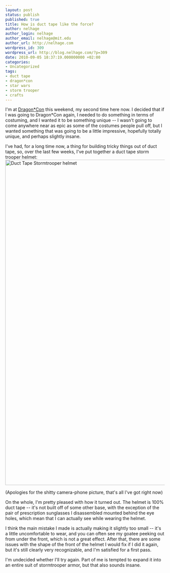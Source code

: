 ```yaml
---
layout: post
status: publish
published: true
title: How is duct tape like the force?
author: nelhage
author_login: nelhage
author_email: nelhage@mit.edu
author_url: http://nelhage.com
wordpress_id: 309
wordpress_url: http://blog.nelhage.com/?p=309
date: 2010-09-05 18:37:19.000000000 +02:00
categories:
- Uncategorized
tags:
- duct tape
- dragon*con
- star wars
- storm trooper
- crafts
---
```

I'm at [Dragon*Con][dragoncon] this weekend, my second time here now. I decided that if I was going to Dragon*Con again, I needed to do something in terms of costuming, and I wanted it to be something unique -- I wasn't going to come anywhere near as epic as some of the costumes people pull off, but I wanted something that was going to be a little impressive, hopefully totally unique, and perhaps slightly insane.

I've had, for a long time now, a thing for building tricky things out of duct tape, so, over the last few weeks, I've put together a duct tape storm trooper helmet:
<a href="http://blog.nelhage.com/wp-content/uploads/2010/09/duct-tape-helm.jpg"><img src="http://blog.nelhage.com/wp-content/uploads/2010/09/IMG_20100905_182025-768x1024.jpg" alt="Duct Tape Stormtrooper helmet" title="Stormtrooper helmet" width="768" height="1024" class="aligncenter size-large wp-image-310" /></a>

(Apologies for the shitty camera-phone picture, that's all I've got right now)

On the whole, I'm pretty pleased with how it turned out. The helmet is 100% duct tape -- it's not built off of some other base, with the exception of the pair of prescription sunglasses I disassembled mounted behind the eye holes, which mean that I can actually see while wearing the helmet.

I think the main mistake I made is actually making it slightly too small -- it's a little uncomfortable to wear, and you can often see my goatee peeking out from under the front, which is not a great effect. After that, there are some issues with the shape of the front of the helmet I would fix if I did it again, but it's still clearly very recognizable, and I'm satisfied for a first pass.

I'm undecided whether I'll try again. Part of me is tempted to expand it into an entire suit of stormtrooper armor, but that also sounds insane.

[dragoncon]: http://www.dragoncon.org/
